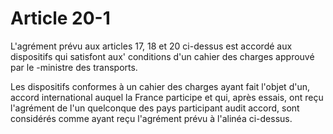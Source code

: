# Article 20-1

L'agrément prévu aux articles 17, 18 et 20 ci-dessus est accordé aux dispositifs qui satisfont aux' conditions d'un cahier des charges approuvé par le -ministre des transports.

Les dispositifs conformes à un cahier des charges ayant fait l'objet d'un, accord international auquel la France participe et qui, après essais, ont reçu l'agrément de l'un quelconque des pays participant audit accord, sont considérés comme ayant reçu l'agrément prévu à l'alinéa ci-dessus.

